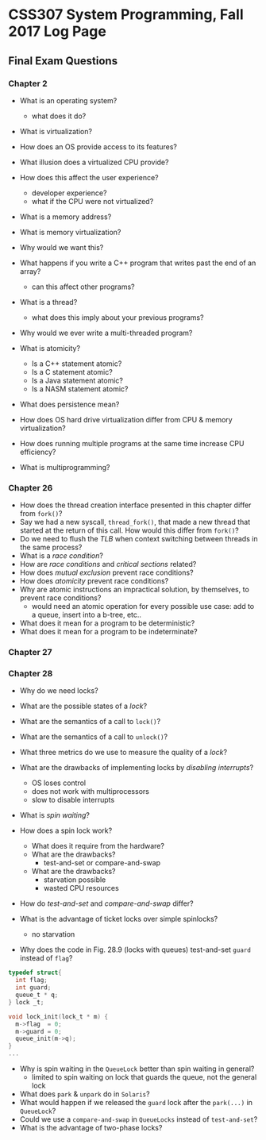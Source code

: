 # CSS307 System Programming, Fall 2017 Log Page

## Final Exam Questions

### Chapter 2

* What is an operating system?
  * what does it do?
* What is virtualization?
* How does an OS provide access to its features?
* What illusion does a virtualized CPU provide?
* How does this affect the user experience?
  * developer experience?
  * what if the CPU were not virtualized?
  
* What is a memory address?
* What is memory virtualization?
* Why would we want this?
* What happens if you write a C++ program that writes past the end of an array?
  * can this affect other programs?
  
* What is a thread?
  * what does this imply about your previous programs?
* Why would we ever write a multi-threaded program?
* What is atomicity?
  * Is a C++ statement atomic?
  * Is a C statement atomic?
  * Is a Java statement atomic?
  * Is a NASM statement atomic?
  
* What does persistence mean?
* How does OS hard drive virtualization differ from CPU & memory virtualization?
* How does running multiple programs at the same time increase CPU efficiency?
* What is multiprogramming?

### Chapter 26

* How does the thread creation interface presented in this chapter differ from `fork()`?
* Say we had a new syscall, `thread_fork()`, that made a new thread that started at the return of this call. How would this differ from `fork()`?
* Do we need to flush the _TLB_ when context switching between threads in the same process?
* What is a _race condition_?
* How are _race conditions_ and _critical sections_ related?
* How does _mutual exclusion_ prevent race conditions?
* How does _atomicity_ prevent race conditions?
* Why are atomic instructions an impractical solution, by themselves, to prevent race conditions?
  * would need an atomic operation for every possible use case: add to a queue, insert into a  b-tree, etc..
* What does it mean for a program to be deterministic?
* What does it mean for a program to be indeterminate?

### Chapter 27

### Chapter 28

* Why do we need locks?
* What are the possible states of a _lock_?
* What are the semantics of a call to `lock()`?
* What are the semantics of a call to `unlock()`?
* What three metrics do we use to measure the quality of a _lock_?
* What are the drawbacks of implementing locks by _disabling interrupts_?
  * OS loses control
  * does not work with multiprocessors
  * slow to disable interrupts

* What is _spin waiting_?

* How does a spin lock work?
  * What does it require from the hardware?
  * What are the drawbacks?
    * test-and-set or compare-and-swap
  * What are the drawbacks?
    * starvation possible
    * wasted CPU resources
* How do _test-and-set_ and _compare-and-swap_ differ?
* What is the advantage of ticket locks over simple spinlocks?
  * no starvation
  
* Why does the code in Fig. 28.9 (locks with queues) test-and-set `guard` instead of `flag`?

```C
typedef struct{
  int flag;
  int guard;
  queue_t * q;
} lock _t;

void lock_init(lock_t * m) {
  m->flag  = 0;
  m->guard = 0;
  queue_init(m->q);
}
...

```

* Why is spin waiting in the `QueueLock` better than spin waiting in general?
  * limited to spin waiting on lock that guards the queue, not the general lock
* What does `park` & `unpark` do in `Solaris`?
* What would happen if we released the `guard` lock after the `park(...)` in `QueueLock`?
* Could we use a `compare-and-swap` in `QueueLocks` instead of `test-and-set`?
* What is the advantage of two-phase locks?

